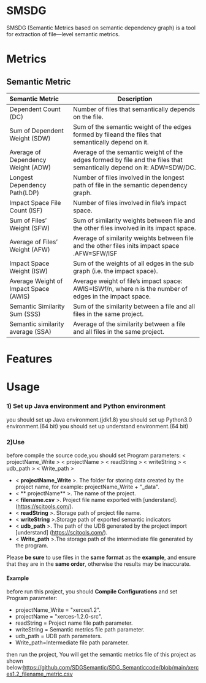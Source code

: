 # SMSDG

SMSDG (Semantic Metrics based on semantic dependency graph) is a tool for extraction of file—level semantic metrics.

# Metrics

## Semantic Metric

| Semantic Metric                      | Description                   |
| :------------------------------ | ------------------------------------------------------------ |
| Dependent Count (DC)              | Number of files that semantically depends on the file.     |
| Sum of Dependent Weight (SDW)     |Sum of the semantic weight of the edges formed by fileand the files that semantically depend on it. |
|Average of Dependency Weight (ADW) |Average of the semantic weight of the edges formed by file and the files that semantically depend on it: ADW=SDW/DC.   |
| Longest Dependency Path(LDP)        | Number of files involved in the longest path of file in the semantic dependency graph.      |
| Impact Space File Count (ISF)       | Number of files involved in file’s impact space.          |
| Sum of Files’ Weight (SFW)          | Sum of similarity weights between file and the other files involved in its impact space.      |
| Average of Files’ Weight (AFW)      | Average of similarity weights between file and the other files inits impact space .AFW=SFW/ISF  |
| Impact Space Weight (ISW)           | Sum of the weights of all edges in the sub graph (i.e. the impact space).                 |
|Average Weight of Impact Space (AWIS)| Average weight of file’s impact space: AWIS=ISWf/n, where n is the number of edges in the impact space.|
|Semantic Similarity Sum (SSS)        | Sum of the similarity between a file and all files in the same project.                 |
|Semantic similarity average (SSA)    |Average of the similarity between a file and all files in the same project.  |





# Features




# Usage

###  1) Set up Java environment and Python environment
you should set up Java environment.(jdk1.8)
you should set up Python3.0 environment.(64 bit)
you should set up understand environment.(64 bit)

###  2)Use 
before compile the source code,you should set Program parameters:
< projectName_Write > < projectName > < readString > < writeString >  < udb_path > < Write_path >


- < **projectName_Write** >. The folder for storing data created by the project name, for example: projectName_Write + "_data".
- < ** projectName** >. The name of the project.
- < **filename.csv** >. Project file name exported with [understand].
(https://scitools.com/).
- < **readString** >. Storage path of project file name.
- < **writeString** >.Storage path of exported semantic indicators
- < **udb_path** >.  The path of the UDB generated by the project import [understand]
(https://scitools.com/).
- < **Write_path** >.The storage path of the intermediate file generated by the program.

Please **be sure** to use files in the **same** **format** as the **example**, and ensure that they are in the **same order**, otherwise the results may be inaccurate.

#### Example
before run this project, you should **Compile Configurations** and set Program parameter:
- projectName_Write = "xerces1.2".
- projectName = "xerces-1.2.0-src".
- readString = Project name file path parameter.
- writeString = Semantic metrics file path parameter.
- udb_path = UDB path parameters.
- Write_path=Intermediate file path parameter.

then run the project, You will get the semantic metrics file of this project as shown below:https://github.com/SDGSemantic/SDG_Semanticcode/blob/main/xerces1.2_filename_metric.csv

